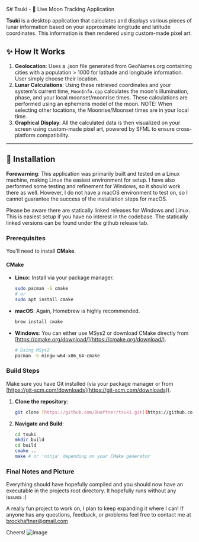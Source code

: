 S# Tsuki - 🌙 Live Moon Tracking Application

**Tsuki** is a desktop application that calculates and displays various pieces of lunar information based on your approximate longitude and latitude coordinates. This information is then rendered using custom-made pixel art.

## ✨ How It Works

1.  **Geolocation**: Uses a .json file generated from GeoNames.org containing cities with a population > 1000 for latitude and longitude information. User simply choose their location.
2.  **Lunar Calculations**: Using these retrieved coordinates and your system's current time, `MoonInfo.cpp` calculates the moon's illumination, phase, and your local moonset/moonrise times. These calculations are performed using an ephemeris model of the moon. NOTE: When selecting other locations, the Moonrise/Moonset times are in your local time.
3.  **Graphical Display**: All the calculated data is then visualized on your screen using custom-made pixel art, powered by SFML to ensure cross-platform compatibility.

---

## 🚀 Installation

**Forewarning**: This application was primarily built and tested on a Linux machine, making Linux the easiest environment for setup. I have also performed some testing and refinement for Windows, so it should work there as well. However, I do not have a macOS environment to test on, so I cannot guarantee the success of the installation steps for macOS.

Please be aware there are statically linked releases for Windows and Linux. This is easiest setup if you have no interest in the codebase. The statically linked versions can be found under the github release tab.

### Prerequisites

You'll need to install **CMake**.

#### CMake

* **Linux**: Install via your package manager.
    ```sh
    sudo pacman -S cmake
    # or
    sudo apt install cmake
    ```
* **macOS**: Again, Homebrew is highly recommended.
    ```sh
    brew install cmake
    ```
* **Windows**: You can either use MSys2 or download CMake directly from [https://cmake.org/download/](https://cmake.org/download/).
    ```sh
    # Using MSys2
    pacman -S mingw-w64-x86_64-cmake
    ```

### Build Steps

Make sure you have Git installed (via your package manager or from [https://git-scm.com/downloads](https://git-scm.com/downloads)).

1.  **Clone the repository**:
    ```sh
    git clone [https://github.com/BHaftner/tsuki.git](https://github.com/BHaftner/tsuki.git)
    ```
2.  **Navigate and Build**:
    ```sh
    cd tsuki
    mkdir build
    cd build
    cmake ..
    make # or 'ninja' depending on your CMake generator
    ```

### Final Notes and Picture

Everything should have hopefully compiled and you should now have an executable in the projects root directory. It hopefully runs without any issues :)

A really fun project to work on, I plan to keep expanding it where I can! If anyone has any questions, feedback, or problems feel free to contact me at brockhaftner@gmail.com

Cheers!
![image](https://github.com/user-attachments/assets/8ecd2cb3-c743-484a-b010-17da9fb6313d)
